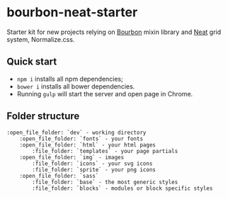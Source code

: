 # bourbon-neat-starter

Starter kit for new projects relying on [Bourbon](http://bourbon.io/docs/) mixin library and [Neat](https://neat.bourbon.io/docs/latest/) grid system, Normalize.css.

## Quick start

* `npm i` installs all npm dependencies;
* `bower i` installs all bower dependencies.
* Running `gulp` will start the server and open page in Chrome.

## Folder structure

```
:open_file_folder: `dev` - working directory
    :open_file_folder: `fonts` - your fonts
    :open_file_folder: `html` - your html pages
        :file_folder: `templates` - your page partials
    :open_file_folder: `img` - images
        :file_folder: `icons` - your svg icons
        :file_folder: `sprite` - your png icons
    :open_file_folder: `sass`
        :file_folder: `base` - the most generic styles
        :file_folder: `blocks` - modules or block specific styles
```